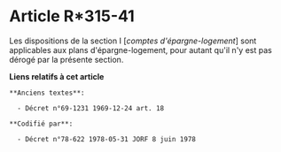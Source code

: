 # Article R*315-41

Les dispositions de la section I [*comptes d'épargne-logement*] sont applicables aux plans d'épargne-logement, pour autant
qu'il n'y est pas dérogé par la présente section.

**Liens relatifs à cet article**

	**Anciens textes**:

	  - Décret n°69-1231 1969-12-24 art. 18

	**Codifié par**:

	  - Décret n°78-622 1978-05-31 JORF 8 juin 1978
